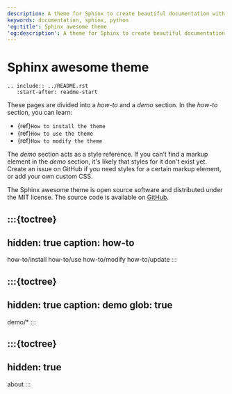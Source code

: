 ```yaml
---
description: A theme for Sphinx to create beautiful documentation with Python.
keywords: documentation, sphinx, python
'og:title': Sphinx awesome theme
'og:description': A theme for Sphinx to create beautiful documentation with Python.
---
```


# Sphinx awesome theme

```{eval-rst}
.. include:: ../README.rst
   :start-after: readme-start
```

These pages are divided into a _how-to_ and a _demo_ section. In the _how-to_ section,
you can learn:

- {ref}`How to install the theme`
- {ref}`How to use the theme`
- {ref}`How to modify the theme`

The *demo* section acts as a style reference. If you can't find a markup element in the
*demo* section, it's likely that styles for it don't exist yet. Create an issue on
GitHub if you need styles for a certain markup element, or add your own custom CSS.

The Sphinx awesome theme is open source software and distributed under the MIT license.
The source code is available on [GitHub](https://github.com/kai687/sphinxawesome-theme).

<!-- vale Google.Headings = NO -->
<!-- vale 18F.Headings = NO -->

:::{toctree}
---
hidden: true
caption: how-to
---
how-to/install
how-to/use
how-to/modify
how-to/update
:::

:::{toctree}
---
hidden: true
caption: demo
glob: true
---
demo/*
:::

:::{toctree}
---
hidden: true
---
about
:::
